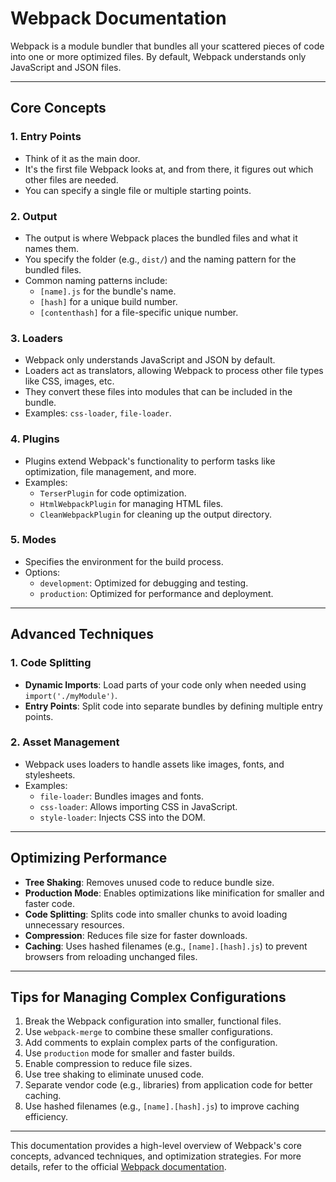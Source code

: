 # Webpack Documentation

Webpack is a module bundler that bundles all your scattered pieces of code into one or more optimized files. By default, Webpack understands only JavaScript and JSON files.

---

## Core Concepts

### 1. Entry Points
- Think of it as the main door.
- It's the first file Webpack looks at, and from there, it figures out which other files are needed.
- You can specify a single file or multiple starting points.

### 2. Output
- The output is where Webpack places the bundled files and what it names them.
- You specify the folder (e.g., `dist/`) and the naming pattern for the bundled files.
- Common naming patterns include:
  - `[name].js` for the bundle's name.
  - `[hash]` for a unique build number.
  - `[contenthash]` for a file-specific unique number.

### 3. Loaders
- Webpack only understands JavaScript and JSON by default.
- Loaders act as translators, allowing Webpack to process other file types like CSS, images, etc.
- They convert these files into modules that can be included in the bundle.
- Examples: `css-loader`, `file-loader`.

### 4. Plugins
- Plugins extend Webpack's functionality to perform tasks like optimization, file management, and more.
- Examples:
  - `TerserPlugin` for code optimization.
  - `HtmlWebpackPlugin` for managing HTML files.
  - `CleanWebpackPlugin` for cleaning up the output directory.

### 5. Modes
- Specifies the environment for the build process.
- Options:
  - `development`: Optimized for debugging and testing.
  - `production`: Optimized for performance and deployment.

---

## Advanced Techniques

### 1. Code Splitting
- **Dynamic Imports**: Load parts of your code only when needed using `import('./myModule')`.
- **Entry Points**: Split code into separate bundles by defining multiple entry points.

### 2. Asset Management
- Webpack uses loaders to handle assets like images, fonts, and stylesheets.
- Examples:
  - `file-loader`: Bundles images and fonts.
  - `css-loader`: Allows importing CSS in JavaScript.
  - `style-loader`: Injects CSS into the DOM.

---

## Optimizing Performance

- **Tree Shaking**: Removes unused code to reduce bundle size.
- **Production Mode**: Enables optimizations like minification for smaller and faster code.
- **Code Splitting**: Splits code into smaller chunks to avoid loading unnecessary resources.
- **Compression**: Reduces file size for faster downloads.
- **Caching**: Uses hashed filenames (e.g., `[name].[hash].js`) to prevent browsers from reloading unchanged files.

---

## Tips for Managing Complex Configurations

1. Break the Webpack configuration into smaller, functional files.
2. Use `webpack-merge` to combine these smaller configurations.
3. Add comments to explain complex parts of the configuration.
4. Use `production` mode for smaller and faster builds.
5. Enable compression to reduce file sizes.
6. Use tree shaking to eliminate unused code.
7. Separate vendor code (e.g., libraries) from application code for better caching.
8. Use hashed filenames (e.g., `[name].[hash].js`) to improve caching efficiency.

---

This documentation provides a high-level overview of Webpack's core concepts, advanced techniques, and optimization strategies. For more details, refer to the official [Webpack documentation](https://webpack.js.org/).